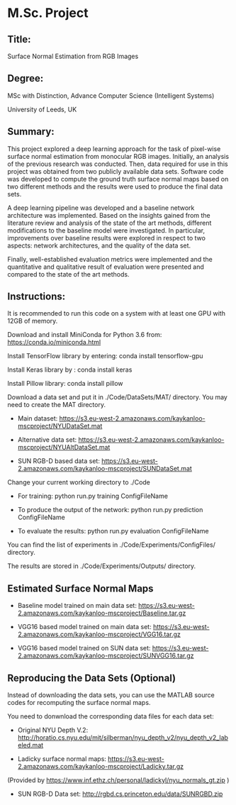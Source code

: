 # M.Sc. Project
## Title: 
Surface Normal Estimation from RGB Images
## Degree: 
MSc with Distinction, Advance Computer Science (Intelligent Systems) 

University of Leeds, UK
## Summary:
This project explored a deep learning approach for the task of pixel-wise surface normal estimation from monocular RGB images. Initially, an analysis of the previous research was conducted. Then, data required for use in this project was obtained from two publicly available data sets. Software code was developed to compute the ground truth surface normal maps based on two
different methods and the results were used to produce the final data sets.

A deep learning pipeline was developed and a baseline network architecture was implemented. Based on the insights gained from the literature review and analysis of the state of the art methods, different modifications to the baseline model were investigated. In particular, improvements over baseline results were explored in respect to two aspects: network architectures, and the quality of the data set.

Finally, well-established evaluation metrics were implemented and the quantitative and qualitative result of evaluation were presented and compared to the state of the art methods.

## Instructions:
It is recommended to run this code on a system with at least one GPU with 12GB of memory. 

Download and install MiniConda for Python 3.6 from: https://conda.io/miniconda.html 

Install TensorFlow library by entering: conda install tensorflow-gpu

Install Keras library by : conda install keras

Install Pillow library: conda install pillow

Download a data set and put it in ./Code/DataSets/MAT/ directory. You may need to create the MAT directory. 

* Main dataset: https://s3.eu-west-2.amazonaws.com/kaykanloo-mscproject/NYUDataSet.mat

* Alternative data set: https://s3.eu-west-2.amazonaws.com/kaykanloo-mscproject/NYUAltDataSet.mat

* SUN RGB-D based data set: https://s3.eu-west-2.amazonaws.com/kaykanloo-mscproject/SUNDataSet.mat

Change your current working directory to ./Code

* For training: python run.py training ConfigFileName

* To produce the output of the network: python run.py prediction ConfigFileName

* To evaluate the results: python run.py evaluation ConfigFileName

You can find the list of experiments in ./Code/Experiments/ConfigFiles/ directory.   

The results are stored in ./Code/Experiments/Outputs/ directory.

## Estimated Surface Normal Maps
* Baseline model trained on main data set: https://s3.eu-west-2.amazonaws.com/kaykanloo-mscproject/Baseline.tar.gz

* VGG16 based model trained on main data set: https://s3.eu-west-2.amazonaws.com/kaykanloo-mscproject/VGG16.tar.gz

* VGG16 based model trained on SUN data set: https://s3.eu-west-2.amazonaws.com/kaykanloo-mscproject/SUNVGG16.tar.gz

## Reproducing the Data Sets (Optional)
Instead of downloading the data sets, you can use the MATLAB source codes for recomputing the surface normal maps. 

You need to donwnload the corresponding data files for each data set:

* Original NYU Depth V.2: http://horatio.cs.nyu.edu/mit/silberman/nyu_depth_v2/nyu_depth_v2_labeled.mat

* Ladicky surface normal maps: https://s3.eu-west-2.amazonaws.com/kaykanloo-mscproject/Ladicky.tar.gz

(Provided by https://www.inf.ethz.ch/personal/ladickyl/nyu_normals_gt.zip )

* SUN RGB-D Data set: http://rgbd.cs.princeton.edu/data/SUNRGBD.zip


